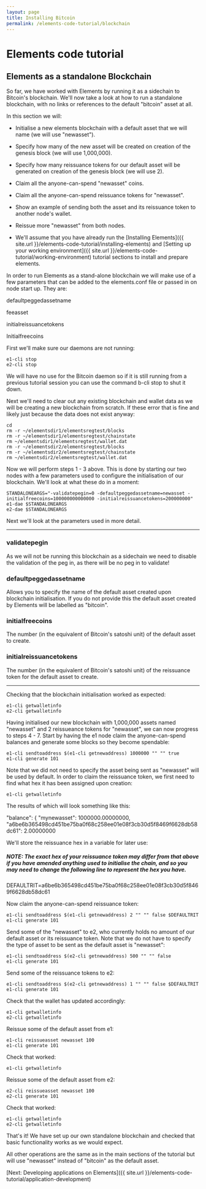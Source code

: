 ```yaml
---
layout: page
title: Installing Bitcoin
permalink: /elements-code-tutorial/blockchain
---
```


# Elements code tutorial

## Elements as a standalone Blockchain

So far, we have worked with Elements by running it as a sidechain to Bitcoin's blockchain. We'll now take a look at how to run a standalone blockchain, with no links or references to the default "bitcoin" asset at all. 

In this section we will:

* Initialise a new elements blockchain with a default asset that we will name (we will use "newasset").

* Specify how many of the new asset will be created on creation of the genesis block (we will use 1,000,000).

* Specify how many reissuance tokens for our default asset will be generated on creation of the genesis block (we will use 2).

* Claim all the anyone-can-spend "newasset" coins. 

* Claim all the anyone-can-spend reissuance tokens for "newasset".

* Show an example of sending both the asset and its reissuance token to another node's wallet.

* Reissue more "newasset" from both nodes.

* We'll assume that you have already run the [Installing Elements]({{ site.url }}/elements-code-tutorial/installing-elements) and [Setting up your working environment]({{ site.url }}/elements-code-tutorial/working-environment) tutorial sections to install and prepare elements.
   
In order to run Elements as a stand-alone blockchain we will make use of a few parameters that can be added to the elements.conf file or passed in on node start up. They are:

<div class="console-output">defaultpeggedassetname

feeasset

initialreissuancetokens

Initialfreecoins
</div>

First we'll make sure our daemons are not running: 

~~~~
e1-cli stop
e2-cli stop
~~~~

We will have no use for the Bitcoin daemon so if it is still running from a previous tutorial session you can use the command  b-cli stop  to shut it down.

Next we'll need to clear out any existing blockchain and wallet data as we will be creating a new blockchain from scratch. If these error that is fine and likely just because the data does not exist anyway:

~~~~
cd 
rm -r ~/elementsdir1/elementsregtest/blocks
rm -r ~/elementsdir1/elementsregtest/chainstate
rm ~/elementsdir1/elementsregtest/wallet.dat
rm -r ~/elementsdir2/elementsregtest/blocks
rm -r ~/elementsdir2/elementsregtest/chainstate
rm ~/elementsdir2/elementsregtest/wallet.dat
~~~~

Now we will perform steps 1 - 3 above. This is done by starting our two nodes with a few parameters used to configure the initialisation of our blockchain. We'll look at what these do in a moment:

~~~~
STANDALONEARGS="-validatepegin=0 -defaultpeggedassetname=newasset -initialfreecoins=100000000000000 -initialreissuancetokens=200000000"
e1-dae $STANDALONEARGS
e2-dae $STANDALONEARGS
~~~~

Next we'll look at the parameters used in more detail.

* * * 

### validatepegin
As we will not be running this blockchain as a sidechain we need to disable the validation of the peg in, as there will be no peg in to validate!

### defaultpeggedassetname
Allows you to specify the name of the default asset created upon blockchain initialisation. If you do not provide this the default asset created by Elements will be labelled as "bitcoin".

### initialfreecoins
The number (in the equivalent of Bitcoin's satoshi unit) of the default asset to create. 

### initialreissuancetokens
The number (in the equivalent of Bitcoin's satoshi unit) of the reissuance token for the default asset to create. 

* * * 

Checking that the blockchain initialisation worked as expected:

~~~~
e1-cli getwalletinfo
e2-cli getwalletinfo
~~~~

Having initialised our new blockchain with 1,000,000 assets named "newasset" and 2 reissueance tokens for "newasset", we can now progress to steps 4 - 7. Start by having the e1 node claim the anyone-can-spend balances and generate some blocks so they become spendable:

~~~~
e1-cli sendtoaddress $(e1-cli getnewaddress) 1000000 "" "" true
e1-cli generate 101
~~~~

Note that we did not need to specify the asset being sent as "newasset" will be used by default. In order to claim the reissuance token, we first need to find what hex it has been assigned upon creation:

~~~~
e1-cli getwalletinfo
~~~~

The results of which will look something like this:

<div class="console-output">"balance": {
    "mynewasset": 1000000.00000000,
    "a6be6b365498cd451be75ba0f68c258ee01e08f3cb30d5f8469f6628db58dc61": 2.00000000
</div>

We'll store the reissuance hex in a variable for later use:

##### NOTE: The exact hex of your reissuance token may differ from that above if you have amended anything used to initialise the chain, and so you may need to change the following line to represent the hex you have.

<div class="console-output">DEFAULTRIT=a6be6b365498cd451be75ba0f68c258ee01e08f3cb30d5f8469f6628db58dc61
</div>

Now claim the anyone-can-spend reissuance token:

~~~~
e1-cli sendtoaddress $(e1-cli getnewaddress) 2 "" "" false $DEFAULTRIT
e1-cli generate 101
~~~~

Send some of the "newasset" to e2, who currently holds no amount of our default asset or its reissuance token. Note that we do not have to specify the type of asset to be sent as the default asset is "newasset":

~~~~
e1-cli sendtoaddress $(e2-cli getnewaddress) 500 "" "" false 
e1-cli generate 101
~~~~

Send some of the reissuance tokens to e2:

~~~~
e1-cli sendtoaddress $(e2-cli getnewaddress) 1 "" "" false $DEFAULTRIT
e1-cli generate 101
~~~~

Check that the wallet has updated accordingly:

~~~~
e1-cli getwalletinfo
e2-cli getwalletinfo
~~~~

Reissue some of the default asset from e1:

~~~~
e1-cli reissueasset newasset 100
e1-cli generate 101
~~~~

Check that worked:

~~~~
e1-cli getwalletinfo
~~~~

Reissue some of the default asset from e2:

~~~~
e2-cli reissueasset newasset 100
e2-cli generate 101
~~~~

Check that worked:

~~~~
e1-cli getwalletinfo
e2-cli getwalletinfo
~~~~

That's it! We have set up our own standalone blockchain and checked that basic functionality works as we would expect.

All other operations are the same as in the main sections of the tutorial but will use "newasset" instead of "bitcoin" as the default asset.


[Next: Developing applications on Elements]({{ site.url }}/elements-code-tutorial/application-development)

